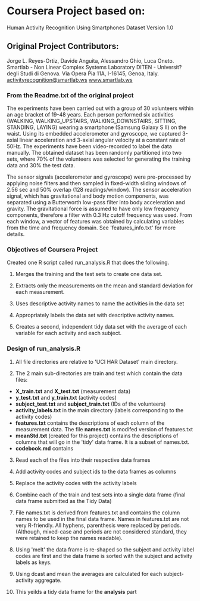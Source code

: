 
# Coursera Project based on:

Human Activity Recognition Using Smartphones Dataset
Version 1.0

## Original Project Contributors:
Jorge L. Reyes-Ortiz, Davide Anguita, Alessandro Ghio, Luca Oneto.
Smartlab - Non Linear Complex Systems Laboratory
DITEN - Universit? degli Studi di Genova.
Via Opera Pia 11A, I-16145, Genoa, Italy.
activityrecognition@smartlab.ws
www.smartlab.ws

### From the Readme.txt of the original project

The experiments have been carried out with a group of 30 volunteers within an age bracket of 19-48 years. Each person performed six activities (WALKING, WALKING_UPSTAIRS, WALKING_DOWNSTAIRS, SITTING, STANDING, LAYING) wearing a smartphone (Samsung Galaxy S II) on the waist. Using its embedded accelerometer and gyroscope, we captured 3-axial linear acceleration and 3-axial angular velocity at a constant rate of 50Hz. The experiments have been video-recorded to label the data manually. The obtained dataset has been randomly partitioned into two sets, where 70% of the volunteers was selected for generating the training data and 30% the test data. 

The sensor signals (accelerometer and gyroscope) were pre-processed by applying noise filters and then sampled in fixed-width sliding windows of 2.56 sec and 50% overlap (128 readings/window). The sensor acceleration signal, which has gravitational and body motion components, was separated using a Butterworth low-pass filter into body acceleration and gravity. The gravitational force is assumed to have only low frequency components, therefore a filter with 0.3 Hz cutoff frequency was used. From each window, a vector of features was obtained by calculating variables from the time and frequency domain. See 'features_info.txt' for more details. 


### Objectives of Coursera Project

Created one R script called run_analysis.R that does the following. 

1. Merges the training and the test sets to create one data set.

2. Extracts only the measurements on the mean and standard deviation for each measurement. 

3. Uses descriptive activity names to name the activities in the data set

4. Appropriately labels the data set with descriptive activity names. 

5. Creates a second, independent tidy data set with the average of each variable for each activity and each subject. 

### Design of run_analysis.R

1. All file directories are relative to 'UCI HAR Dataset' main directory. 

2. The 2 main sub-directories are train and test which contain the data files: 
  * <b>X_train.txt</b> and <b>X_test.txt</b> (measurement data)
  * <b>y_test.txt</b> and <b>y_train.txt</b> (activity codes)
  * <b>subject_test.txt</b> and <b>subject_train.txt</b> (IDs of the volunteers)
  * <b>activity_labels.txt</b> in the main directory (labels corresponding to the activity codes)
  * <b>features.txt</b> contains the descriptions of each column of the measurement data. The file <b>names.txt</b> is modifed version of features.txt
  * <b>meanStd.txt</b> (created for this project) contains the descriptions of columns that will go in the 'tidy' data frame. It is a subset of names.txt.
  * <b>codebook.md</b> contains 
  
3. Read each of the files into their respective data frames

4. Add activity codes and subject ids to the data frames as columns

5. Replace the activity codes with the activity labels

6. Combine each of the train and test sets into a single data frame (final data frame submitted as the Tidy Data)

7. File names.txt is derived from features.txt and contains the column names to be used in the final data frame. Names in features.txt are not very R-friendly. All hyphens, parenthesis were replaced by periods. (Although, mixed-case and periods are not considered standard, they were retained to keep the names readable). 


8. Using 'melt' the data frame is re-shaped so the subject and activity label codes are first and the data frame is sorted with the subject and activity labels as keys.

9. Using dcast and mean the averages are calculated for each subject-activity aggregate.

10. This yeilds a tidy data frame for the <b>analysis</b> part
